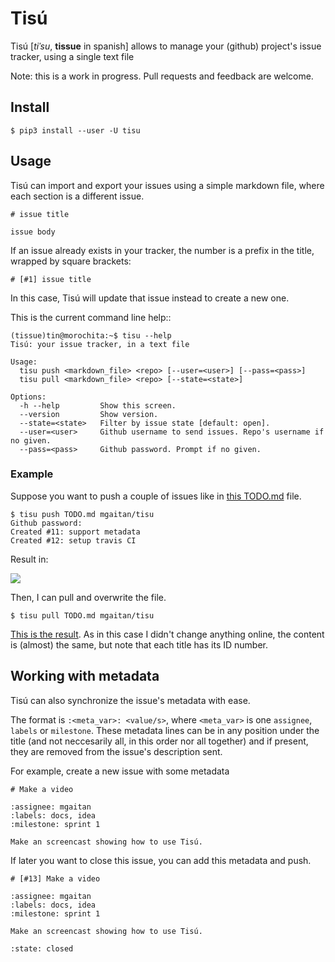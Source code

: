# Tisú


Tisú [*tiˈsu*, **tissue** in spanish] allows to manage your (github) project's issue tracker, using a single text file

Note: this is a work in progress. Pull requests and feedback are welcome.

## Install

```
$ pip3 install --user -U tisu
```

## Usage

Tisú can import and export your issues using a simple markdown file, where each section
is a different issue.

```
# issue title

issue body

```

If an issue already exists in your tracker, the number is a prefix in the title, wrapped
by square brackets:

```
# [#1] issue title
```

In this case, Tisú will update that issue instead to create a new one.

This is the current command line help::

```
(tissue)tin@morochita:~$ tisu --help
Tisú: your issue tracker, in a text file

Usage:
  tisu push <markdown_file> <repo> [--user=<user>] [--pass=<pass>]
  tisu pull <markdown_file> <repo> [--state=<state>]

Options:
  -h --help         Show this screen.
  --version         Show version.
  --state=<state>   Filter by issue state [default: open].
  --user=<user>     Github username to send issues. Repo's username if no given.
  --pass=<pass>     Github password. Prompt if no given.
```

### Example

Suppose you want to push a couple of issues like in
[this TODO.md](https://github.com/mgaitan/tisu/blob/caf8cdd34d7dea04e7e36a23a4e08748364f09c5/TODO.md)
file.

```
$ tisu push TODO.md mgaitan/tisu
Github password:
Created #11: support metadata
Created #12: setup travis CI
```

Result in:

![](https://cloud.githubusercontent.com/assets/2355719/13778398/451fa440-ea94-11e5-985d-84d8770cf531.png)

Then, I can pull and overwrite the file.

```
$ tisu pull TODO.md mgaitan/tisu
```

[This is the result](https://github.com/mgaitan/tisu/blob/07c478a15f0dd12b5f5ba1a7636f9703e9f201fc/TODO.md).
As in this case I didn't change anything online, the content is (almost) the same, but note that
each title has its ID number.

## Working with metadata

Tisú can also synchronize the issue's metadata with ease.

The format is `:<meta_var>: <value/s>`, where `<meta_var>` is one `assignee`, `labels`
or `milestone`. These metadata lines can be in any position under the title (and not
neccesarily all, in this order nor all together) and if present,
they are removed from the issue's description sent.

For example, create a new issue with some metadata

```
# Make a video

:assignee: mgaitan
:labels: docs, idea
:milestone: sprint 1

Make an screencast showing how to use Tisú.

```

If later you want to close this issue, you can add this metadata and push.

```
# [#13] Make a video

:assignee: mgaitan
:labels: docs, idea
:milestone: sprint 1

Make an screencast showing how to use Tisú.

:state: closed
```
